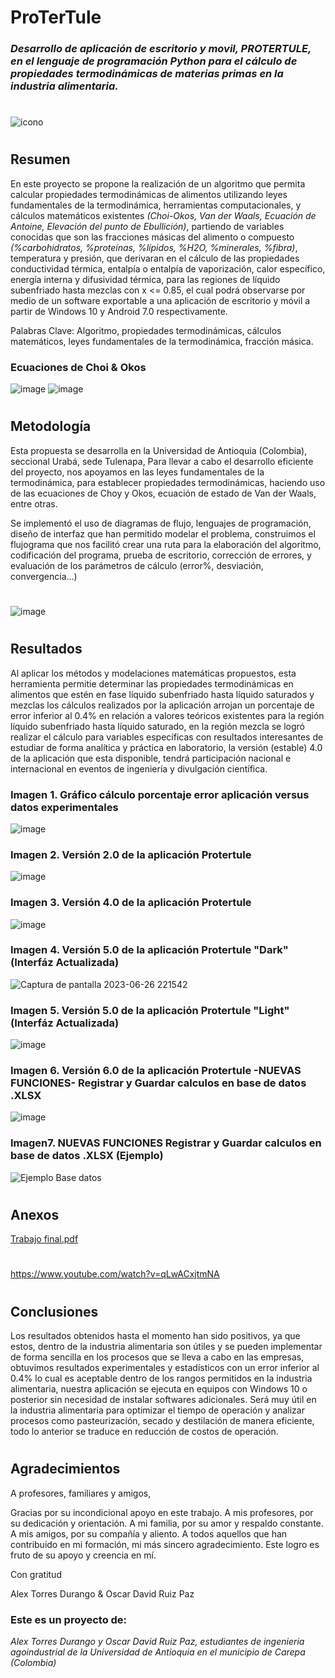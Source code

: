 # ProTerTule 
### *Desarrollo de aplicación de escritorio y movil, PROTERTULE, en el lenguaje de programación Python para el cálculo de propiedades termodinámicas de materias primas en la industria alimentaria.*
#
![icono](https://github.com/AlexDavidTD/Proyecto_ProTerTule/assets/136923801/cb337dd7-4c0f-44b5-b3be-b0e1d9522fcc)
#
## Resumen
En este proyecto se propone la realización de un algoritmo que permita calcular propiedades termodinámicas de alimentos utilizando leyes fundamentales de la termodinámica, herramientas computacionales, y cálculos matemáticos existentes _(Choi-Okos, Van der Waals, Ecuación de Antoine, Elevación del punto de Ebullición)_,  partiendo de variables conocidas que son las fracciones másicas del alimento o compuesto _(%carbohidratos, %proteínas, %lípidos, %H2O, %minerales, %fibra)_, temperatura y presión, que derivaran en el cálculo de las propiedades  conductividad térmica,  entalpía o entalpía de vaporización, calor específico, energía interna y difusividad térmica, para las regiones de líquido subenfriado hasta mezclas con x <= 0.85, el cual podrá observarse por medio de un software exportable a una aplicación de escritorio y móvil a partir de Windows 10 y Android 7.0 respectivamente.

Palabras Clave: Algoritmo, propiedades termodinámicas, cálculos matemáticos, leyes fundamentales de la termodinámica, fracción másica.
### Ecuaciones de Choi & Okos
![image](https://github.com/AlexDavidTD/Proyecto_ProTerTule/assets/136923801/d73230d5-801a-4e7e-97a7-f0988d26a801)
![image](https://github.com/AlexDavidTD/Proyecto_ProTerTule/assets/136923801/850f578c-1b7a-429a-a4bd-3a0b284095fa)
#
## Metodología
Esta propuesta se desarrolla en la Universidad de Antioquia (Colombia), seccional Urabá, sede Tulenapa, Para llevar a cabo el desarrollo eficiente del proyecto, nos apoyamos en las leyes fundamentales de la termodinámica, para establecer propiedades termodinámicas, haciendo uso de las ecuaciones de Choy y Okos, ecuación de estado de Van der Waals, entre otras.

Se implementó el uso de diagramas de flujo, lenguajes de programación, diseño de interfaz que han permitido modelar el problema, construimos el flujograma que nos facilitó crear una ruta para la elaboración del algoritmo, codificación del programa, prueba de escritorio, corrección de errores, y evaluación de los parámetros de cálculo (error%, desviación, convergencia...)
#
![image](https://github.com/AlexDavidTD/Proyecto_ProTerTule/assets/136923801/e426dbb6-977a-4d7a-b029-c09b94b72d39)
#
## Resultados
Al aplicar los métodos y modelaciones matemáticas propuestos, esta herramienta permitie determinar las propiedades termodinámicas en alimentos que estén en fase líquido subenfriado hasta líquido saturados y mezclas los cálculos realizados por la aplicación arrojan un porcentaje de error inferior al 0.4% en relación a valores teóricos existentes para la región líquido subenfriado hasta líquido saturado, en la región mezcla se logró realizar el cálculo para variables específicas con resultados interesantes de estudiar de forma analítica y práctica en laboratorio, la versión (estable) 4.0 de la aplicación que esta disponible, tendrá participación nacional e internacional en eventos de ingeniería y divulgación científica.

### Imagen 1. Gráfico cálculo porcentaje error aplicación versus datos experimentales
![image](https://github.com/AlexDavidTD/Proyecto_ProTerTule/assets/136923801/f2b54c81-59a2-4e7e-881b-4def80a6b2ed)
### Imagen 2. Versión 2.0 de la aplicación Protertule
![image](https://github.com/AlexDavidTD/Proyecto_ProTerTule/assets/136923801/74937789-b183-4cf8-b739-b4f3554b25ab)
### Imagen 3. Versión 4.0 de la aplicación Protertule
![image](https://github.com/AlexDavidTD/Proyecto_ProTerTule/assets/136923801/3db416e0-8716-4671-8463-6d7e48e036cc)
### Imagen 4. Versión 5.0 de la aplicación Protertule "Dark" (Interfáz Actualizada)
![Captura de pantalla 2023-06-26 221542](https://github.com/AlexDavidTD/Proyecto_ProTerTule/assets/136923801/5f7319b3-9c7b-47cc-bcb4-3c597630a714)
### Imagen 5. Versión 5.0 de la aplicación Protertule "Light" (Interfáz Actualizada)
![image](https://github.com/AlexDavidTD/Proyecto_ProTerTule/assets/136923801/9ddcbd05-47d1-4d26-8b0a-d71600593afd)
### Imagen 6. Versión 6.0 de la aplicación Protertule -NUEVAS FUNCIONES- Registrar y Guardar calculos en base de datos .XLSX
![image](https://github.com/AlexDavidTD/Proyecto_ProTerTule/assets/136923801/d3cfdae2-7bc8-4ac8-919b-16380b0bb89c)
### Imagen7. NUEVAS FUNCIONES Registrar y Guardar calculos en base de datos .XLSX (Ejemplo)
![Ejemplo Base datos](https://github.com/AlexDavidTD/Proyecto_ProTerTule/assets/136923801/b2dac8ba-013c-4b10-8058-3709a43b59eb)
#
## Anexos
[Trabajo final.pdf](https://github.com/AlexDavidTD/Proyecto_ProTerTule/files/11912878/Trabajo.final.pdf) 
#
https://www.youtube.com/watch?v=qLwACxjtmNA
#
## Conclusiones
Los resultados obtenidos hasta el momento han sido positivos, ya que estos, dentro de la industria alimentaria son útiles y se pueden implementar de forma sencilla en los procesos que se lleva a cabo en las empresas, obtuvimos resultados experimentales y estadísticos con un error inferior al 0.4% lo cual es aceptable dentro de los rangos permitidos en la industria alimentaria, nuestra aplicación se ejecuta en equipos con Windows 10 o posterior sin necesidad de instalar softwares adicionales. Será muy útil en la industria alimentaria para optimizar el tiempo de operación y analizar procesos como pasteurización, secado y destilación de manera eficiente, todo lo anterior se traduce en reducción de costos de operación.
#
## Agradecimientos

A profesores, familiares y amigos,

Gracias por su incondicional apoyo en este trabajo. A mis profesores, por su dedicación y orientación. A mi familia, por su amor y respaldo constante. A mis amigos, por su compañía y aliento. A todos aquellos que han contribuido en mi formación, mi más sincero agradecimiento. Este logro es fruto de su apoyo y creencia en mí.

Con gratitud

Alex Torres Durango & Oscar David Ruiz Paz
### Este es un proyecto de:
_Alex Torres Durango y Oscar David Ruiz Paz, estudiantes de ingenieria agoindustrial de la Universidad de Antioquia en el municipio de  Carepa (Colombia)_
